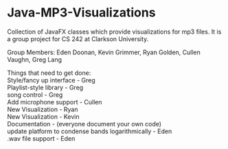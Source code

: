 Java-MP3-Visualizations
=======================

Collection of JavaFX classes which provide visualizations for mp3 files. It is a group project for CS 242 at Clarkson University.

Group Members: Eden Doonan,
Kevin Grimmer,
Ryan Golden,
Cullen Vaughn,
Greg Lang

Things that need to get done:  
  Style/fancy up interface - Greg  
  Playlist-style library - Greg  
  song control - Greg  
  Add microphone support - Cullen  
  New Visualization - Ryan  
  New Visualization - Kevin  
  Documentation - (everyone document your own code)  
  update platform to condense bands logarithmically - Eden  
  .wav file support - Eden  
  
